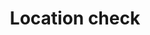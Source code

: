 ---
title: Location check
tags: ["location", "check", "verify", "confirm", "geolocation", "position"]
icon: location-check
svg: '<svg xmlns="http://www.w3.org/2000/svg" width="24" height="24" fill="none" viewBox="0 0 24 24" stroke-width="1.5" stroke-linecap="round" stroke-linejoin="round" stroke="currentColor"><path d="M12.56 20.82a.964.964 0 0 1-1.12 0C6.611 17.378 1.486 10.298 6.667 5.182A7.592 7.592 0 0 1 12 3c2 0 3.919.785 5.333 2.181 5.181 5.116.056 12.196-4.773 15.64"/><path d="m9.6 10.323 1.379 1.575a.299.299 0 0 0 .466-.022L14.245 8"/></svg>'
---